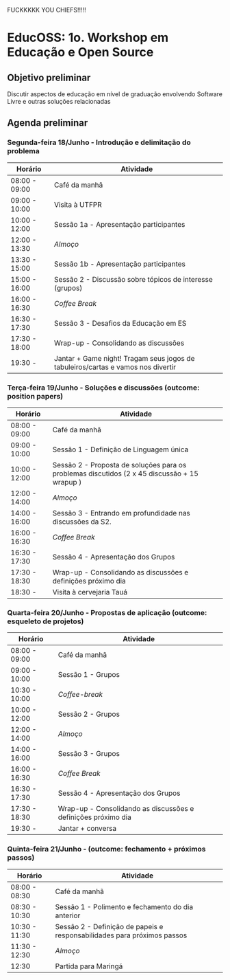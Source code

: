 FUCKKKKK YOU CHIEFS!!!!!

# EducOSS: 1o. Workshop em Educação e Open Source

## Objetivo preliminar
Discutir aspectos de educação em nível de graduação envolvendo Software Livre e outras soluções relacionadas

## Agenda preliminar

### Segunda-feira 18/Junho - Introdução e delimitação do problema

| Horário         | Atividade                     |
|-----------------|--------------------------     |
| 08:00 - 09:00   | Café da manhã               |
| 09:00 - 10:00   | Visita à UTFPR                |
| 10:00 - 12:00   | Sessão 1a - Apresentação participantes
| 12:00 - 13:30   | *Almoço*                      |
| 13:30 - 15:00   | Sessão 1b - Apresentação participantes    |
| 15:00 - 16:00   | Sessão 2 - Discussão sobre tópicos de interesse (grupos) |
| 16:00 - 16:30   | *Coffee Break* |
| 16:30 - 17:30   | Sessão 3 - Desafios da Educação em ES| 
| 17:30 - 18:00   | Wrap-up - Consolidando as discussões |
| 19:30 -    | Jantar + Game night! Tragam seus jogos de tabuleiros/cartas e vamos nos divertir |

### Terça-feira 19/Junho - Soluções e discussões (outcome: position papers)

| Horário         | Atividade                    |
|-----------------|--------------------------    |
| 08:00 - 09:00   | Café da manhã                |
| 09:00 - 10:00   | Sessão 1 - Definição de Linguagem única |
| 10:00 - 12:00   | Sessão 2 - Proposta de soluções para os problemas discutidos (2 x 45 discussão + 15 wrapup ) |
| 12:00 - 14:00   | *Almoço*                      |
| 14:00 - 16:00   | Sessão 3 - Entrando em profundidade nas discussões da S2.   |
| 16:00 - 16:30   | *Coffee Break* |
| 16:30 - 17:30   | Sessão 4 - Apresentação dos Grupos | 
| 17:30 - 18:30   | Wrap-up - Consolidando as discussões e definições próximo dia |
| 18:30 -     | Visita à cervejaria Tauá |

### Quarta-feira 20/Junho - Propostas de aplicação (outcome: esqueleto de projetos)

| Horário         | Atividade                     |
|-----------------|--------------------------     |
| 08:00 - 09:00   | Café da manhã                |
| 09:00 - 10:00   | Sessão 1 - Grupos|
| 10:30 - 10:00   | *Coffee-break* |
| 10:00 - 12:00   | Sessão 2 - Grupos|
| 12:00 - 14:00   | *Almoço*                      |
| 14:00 - 16:00   | Sessão 3 - Grupos  |
| 16:00 - 16:30   | *Coffee Break* |
| 16:30 - 17:30   | Sessão 4 - Apresentação dos Grupos | 
| 17:30 - 18:30   | Wrap-up - Consolidando as discussões e definições próximo dia |
| 19:30 -   | Jantar + conversa |

### Quinta-feira 21/Junho - (outcome: fechamento + próximos passos)
| Horário         | Atividade                
|-----------------|--------------------------|
| 08:00 - 08:30   | Café da manhã            |
| 08:30 - 10:30   | Sessão 1 - Polimento e fechamento do dia anterior | 
| 10:30 - 11:30   | Sessão 2 - Definição de papeis e responsabilidades para próximos passos | 
| 11:30 - 12:30   | *Almoço*                 |
| 12:30    | Partida para Maringá


